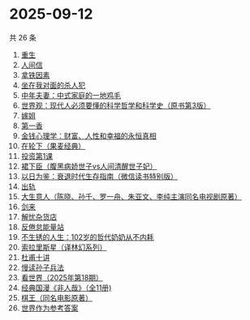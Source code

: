# 2025-09-12

共 26 条

<!-- BEGIN WEREAD -->
<!-- 最后更新时间 2025-09-12 09:51:57 +0800 -->
1. [重生](https://weread.qq.com/web/bookDetail/f56324b0813aba592g019f29)
1. [人间信](https://weread.qq.com/web/bookDetail/d6d328f0813aba5d9g013887)
1. [拿铁因素](https://weread.qq.com/web/bookDetail/a1a32200813ab9e87g014bf7)
1. [坐在我对面的杀人犯](https://weread.qq.com/web/bookDetail/ac532770813aba51ag017c87)
1. [中年夫妻：中式家庭的一地鸡毛](https://weread.qq.com/web/bookDetail/84d320b0813aba5b4g01798c)
1. [世界观：现代人必须要懂的科学哲学和科学史（原书第3版）](https://weread.qq.com/web/bookDetail/61f322a071fac4b261f20c8)
1. [嫁姐](https://weread.qq.com/web/bookDetail/a4732730813aba576g0143c7)
1. [第一香](https://weread.qq.com/web/bookDetail/6ba322c0717d10766ba92c1)
1. [金钱心理学：财富、人性和幸福的永恒真相](https://weread.qq.com/web/bookDetail/6ab326d0813ab7f97g014662)
1. [在轮下（果麦经典）](https://weread.qq.com/web/bookDetail/8f732c00813aba58fg0158c0)
1. [投资第1课](https://weread.qq.com/web/bookDetail/89b322f0813aba568g0116d0)
1. [裙下臣（腹黑病娇世子vs人间清醒世子妃）](https://weread.qq.com/web/bookDetail/3d832970813aba4a8g018447)
1. [以日为鉴：衰退时代生存指南（微信读书特别版）](https://weread.qq.com/web/bookDetail/77d32440813aba4e2g01644a)
1. [出轨](https://weread.qq.com/web/bookDetail/adb32d20813aba51ag0144fc)
1. [大生意人（陈晓、孙千、罗一舟、朱亚文、李纯主演同名电视剧原著）](https://weread.qq.com/web/bookDetail/59132280813ab9dbeg0121f8)
1. [剑来](https://weread.qq.com/web/bookDetail/8e5326b07153adcf8e53d42)
1. [解忧杂货店](https://weread.qq.com/web/bookDetail/6d132250813ab6e84g017ca5)
1. [反倦怠能量站](https://weread.qq.com/web/bookDetail/826324b0813aba1deg01589c)
1. [不生锈的人生：102岁的哲代奶奶从不内耗](https://weread.qq.com/web/bookDetail/77232620813aba06dg01442d)
1. [索拉里斯星（译林幻系列）](https://weread.qq.com/web/bookDetail/b8232b307266288cb82c4fa)
1. [杜甫十讲](https://weread.qq.com/web/bookDetail/fa2326c0813ab727ag01329a)
1. [慢读孙子兵法](https://weread.qq.com/web/bookDetail/72732e40813aba573g017bb7)
1. [看世界（2025年第18期）](https://weread.qq.com/web/bookDetail/dcf32de0813aba670g011a30)
1. [经典国漫《非人哉》（全11册)](https://weread.qq.com/web/bookDetail/37732440813aba55eg011ad0)
1. [棋王（同名电影原著）](https://weread.qq.com/web/bookDetail/2b632d0071838afb2b689aa)
1. [世界作为参考答案](https://weread.qq.com/web/bookDetail/4d232400813ab9fb2g010557)
<!-- END WEREAD -->